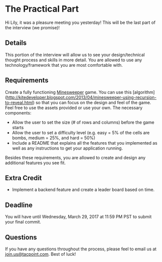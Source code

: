 The Practical Part
==================
Hi Lily, it was a pleasure meeting you yesterday! This will be the last part of the interview (we promise)!

Details
-------
This portion of the interview will allow us to see your design/technical thought process and skills in more detail. You are allowed to use any technology/framework that you are most comfortable with. 

Requirements
------------
Create a fully functioning [Minesweeper](https://en.wikipedia.org/wiki/Minesweeper_(video_game)) game. You can use this [algorithm] (http://kitedeveloper.blogspot.com/2013/04/minesweeper-using-recursion-to-reveal.html) so that you can focus on the design and feel of the game. Feel free to use the assets provided or use your own. The necessary components:
* Allow the user to set the size (# of rows and columns) before the game starts
* Allow the user to set a difficulty level (e.g. easy = 5% of the cells are bombs, medium = 25%, and hard = 50%)
* Include a README that explains all the features that you implemented as well as any instructions to get your application running.
 
Besides these requirements, you are allowed to create and design any additional features you see fit.

Extra Credit
------------
* Implement a backend feature and create a leader board based on time.

Deadline
--------
You will have until Wednesday, March 29, 2017 at 11:59 PM PST to submit your final commit.

Questions
---------
If you have any questions throughout the process, please feel to email us at join.us@tacpoint.com. Best of luck!